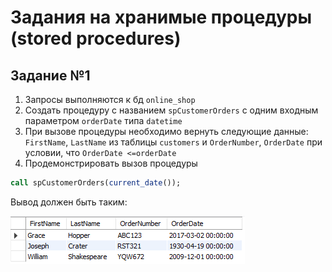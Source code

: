 # Задания на хранимые процедуры (stored procedures)

## Задание №1

1. Запросы выполняются к бд `online_shop`
2. Создать процедуру с названием `spCustomerOrders` с одним входным параметром `orderDate` типа `datetime`
3. При вызове процедуры необходимо вернуть следующие данные: `FirstName`, `LastName` из таблицы `customers` и
`OrderNumber`, `OrderDate` при условии, что `OrderDate <=orderDate`
4. Продемонстрировать вызов процедуры

```sql
call spCustomerOrders(current_date());
```

Вывод должен быть таким:

![procedure call](img/task03.png)
